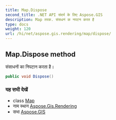 ```yaml
---
title: Map.Dispose
second_title: .NET API संदर्भ के लिए Aspose.GIS
description: Map तरक. संसधनं क नपटन करत है
type: docs
weight: 120
url: /hi/net/aspose.gis.rendering/map/dispose/
---
```

## Map.Dispose method

संसाधनों का निपटान करता है।

```csharp
public void Dispose()
```

### यह सभी देखें

* class [Map](../)
* नाम स्थान [Aspose.Gis.Rendering](../../map/)
* सभा [Aspose.GIS](../../../)


